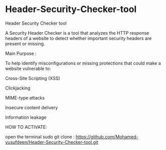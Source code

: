 # Header-Security-Checker-tool
Header Security Checker tool

A Security Header Checker is a tool that analyzes the HTTP response headers of a website to detect whether important security headers are present or missing.

Main Purpose :

To help identify misconfigurations or missing protections that could make a website vulnerable to:

Cross-Site Scripting (XSS)

Clickjacking

MIME-type attacks

Insecure content delivery

Information leakage

HOW TO ACTIVATE:

open the terminal 
sudo git clone : https://github.com/Mohamed-yusufdeen/Header-Security-Checker-tool.git

